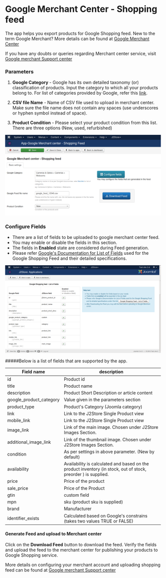 # Google Merchant Center - Shopping feed 

The app helps you export products for Google Shopping feed. 
New to the term Google Merchant? More details can be found at [Google Merchant Center ](https://www.google.com/retail/merchant-center/)

If you have any doubts or queries regarding Merchant center service, visit [Google merchant Support center](https://support.google.com/merchants/)

### Parameters

1. **Google Category** - Google has its own detailed taxonomy (or) classification of products. Input the category to which all your products belong to. For list of categories provided by Google, refer this [link](https://support.google.com/merchants/answer/1705911).

2. **CSV file Name** - 
Name of CSV file used to upload in merchant center. Make sure the file name does not contain any spaces (use underscores or hyphen symbol instead of space).

3. **Product Condition** -
Please select your product condition from this list. There are three options (New, used, refurbished)

![j2s_google_shop_feed_app_1_admin_screen](./assets/images/j2s_google_shop_feed_app_1_admin_screen.png)

### Configure Fields
* There are a list of fields to be uploaded to google merchant center feed. 
* You may enable or disable the fields in this section.
* The fields in **Enabled** state are considered during Feed generation.
* Please refer [Google's Documentation for List of Fields](https://support.google.com/merchants/answer/188494?hl=en-GB) used for the Google Shopping Feed and their detailed specifications.

![j2s_google_shop_feed_app_2_configure_fields](./assets/images/j2s_google_shop_feed_app_2_configure_fields.png)

#####Below is a list of fields that are supported by the app.

| Field name              | description                                                                                                    |
|-------------------------|----------------------------------------------------------------------------------------------------------------|
| id                      | Product id                                                                                                     |
| title                   | Product name                                                                                                   |
| description             | Product Short Description or article content                                                                   |
| google_product_category | Value given in the parameters section                                                                          |
| product_type            | Product's Category (Joomla category)                                                                           |
| link                    | Link to the J2Store Single Product view                                                                        |
| mobile_link             | Link to the J2Store Single Product view                                                                        |
| image_link              | Link of the main image. Chosen under J2Store Images Section.                                                   |
| additional_image_link   | Link of the thumbnail image. Chosen under J2Store Images Section.                                              |
| condition               | As per settings in above parameter. (New by default)                                                           |
| availability            | Availability is calculated and based on the product inventory (in stock, out of stock, preorder ) is supplied. |
| price                   | Price of the product                                                                                           |
| sale_price              | Price of the Product                                                                                           |
| gtin                    | custom field                              
| mpn                    | sku (product sku is supplied)                                                                                          |
| brand                  | Manufacturer                                                                                                    |
|  identifier_exists     | Calculated based on Google's constrains (takes two values TRUE or FALSE)                                                                                                    |

#### Generate Feed and upload to Merchant center
Click on the **Download Feed** button to download the feed. Verify the fields and upload the feed to the merchant center for publishing your products to Google Shopping service.

More details on configuring your merchant account and uploading shopping feed can be found at [Google merchant Support center](https://support.google.com/merchants/)
